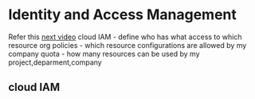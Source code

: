 # Identity and Access Management
Refer this [next video](https://youtu.be/ZMC8Ng3E3LQ)
cloud IAM  - define who has what access to which resource
org policies - which resource configurations are allowed by my company
quota - how many resources can be used by my project,deparment,company

## cloud IAM

